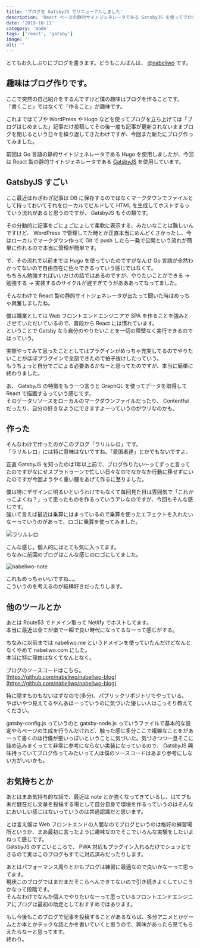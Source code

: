 ```yaml
---
title: 'ブログを GatsbyJS でリニューアルしました'
description: 'React ベースの静的サイトジェネレータである GatsbyJS を使ってブログを作り直したので解説。'
date: '2019-10-11'
category: 'made'
tags: ['react', 'gatsby']
image: ''
alt: ''
---
```


とてもお久しぶりにブログを書きます。どうもこんばんは、 [@nabeliwo](https://twitter.com/nabeliwo) です。

## 趣味はブログ作りです。

ここで突然の自己紹介をするんですけど僕の趣味はブログを作ることです。  
「書くこと」ではなくて「作ること」が趣味です。

これまではてブや WordPress や Hugo などを使ってブログを立ち上げては「ブログはじめました」記事だけ投稿してその後一度も記事が更新されないままブログを閉じるという日々を繰り返してきたわけですが、今回また新たにブログ作ってみました。

前回は Go 言語の静的サイトジェネレータである Hugo を使用しましたが、今回は React 製の静的サイトジェネレータである [GatsbyJS](https://www.gatsbyjs.org/) を使用しています。

## GatsbyJS すごい

ここ最近はわざわざ記事は DB に保存するのではなくマークダウンでファイルとして持っておいてそれをローカルでビルドして HTML を生成してホストするっていう流れがあると思うのですが、 GatsbyJS もその類です。

その分動的に記事をごにょごにょして柔軟に表示する、みたいなことは難しいんですけど、 WordPress で管理してた時とか正直本当にめんどくさかったし、今はローカルでマークダウン作って Git で push したら一発で公開という流れが簡単に作れるので本当に管理が簡単です。

で、その流れで以前までは Hugo を使っていたのですがなんせ Go 言語が全然わかってないので自由自在に色々できるっていう感じではなくて。  
もちろん勉強すればいいだけの話ではあるのですが、やりたいことができる -> 勉強する -> 実装するのサイクルが遅すぎてうがあああってなってました。

そんなわけで React 製の静的サイトジェネレータが出たって聞いた時はめっちゃ興奮しましたね。

僕は職業としては Web フロントエンドエンジニアで SPA を作ることを強みとさせていただいているので、普段から React には慣れています。  
ということで Gatsby なら自分のやりたいことを一切の障壁なく実行できるのではっていう。

実際やってみて思ったこととしてはプラグインがめっちゃ充実してるのでやりたいことがほぼプラグインで全部できたので拍子抜けしたっていう。  
もうちょっと自分でごにょる必要あるかなーと思ってたのですが、本当に簡単に終わりました。

あ、 GatsbyJS の特徴をもう一つ言うと GraphQL を使ってデータを取得して React で描画するっていう感じです。  
そのデータリソースをローカルのマークダウンファイルだったり、 Contentful だったり、自分の好きなようにできますよーっていうのがウリなのかも。

## 作った

そんなわけで作ったのがこのブログ「ラリルレロ」です。  
「ラリルレロ」には特に意味はないですね。「愛国者達」とかでもないですよ。

正直 GatsbyJS を知ったのは1年以上前で、ブログ作りたい〜ってずっと言ってたのですがなにせスプラトゥーンで忙しい日々なのでなかなか行動に移せずにいたのですが今回ようやく重い腰をあげて作るに至りました。

僕は特にデザインに明るいというわけでもなくて毎回見た目は雰囲気で「これかっこよくね？」って思ったものを作るっていうアレなのですが、今回もそんな感じです。  
強いて言えば最近は乗算にはまっているので乗算を使ったエフェクトを入れたいなーっていうのがあって、ロゴに乗算を使ってみました。

![ラリルレロ](/images/blog/2019/10/renewal-blog/01.gif 'ラリルレロ')

こんな感じ。個人的にはとても気に入ってます。  
ちなみに前回のブログはこんな感じのロゴにしてました。

![nabeliwo-note](/images/blog/2019/10/renewal-blog/02.gif 'nabeliwo-note')

これもめっちゃいいですね…。  
こういうのを考えるのが結構好きだったりします。

## 他のツールとか

あとは Route53 でドメイン取って Netlify でホストしてます。  
本当に最近は全てが楽で一瞬で良い時代になってるなーって感じがする。

ちなみに以前までは nabeliwo.me というドメインを使っていたんだけどなんとなくやめて nabeliwo.com にした。  
本当に特に理由はなくてなんとなく。

ブログのソースコードはこちら。  
[https://github.com/nabeliwo/nabeliwo-blog](https://github.com/nabeliwo/nabeliwo-blog)

特に隠すものもないはずなので(多分)、パブリックリポジトリでやっている。  
やばいやつ見えてるやんあほーっていうのに気づいた優しい人はこっそり教えてください。

gatsby-config.js っていうのと gatsby-node.js っていうファイルで基本的な設定やらページの生成を行うんだけれど、触った感じ多分ここで複雑なことをがあーって書くのは行儀が悪いっぽいということに気づいた。気づきつつ一旦そこに詰め込みまくってて非常に参考にならない実装になっているので、 GatsbyJS 興味持っていてブログ作ってみたいって人は僕のソースコードはあまり参考にしない方がいいかも。

## お気持ちとか

あとはまあ気持ち的な話で、最近は note とか強くなってきているし、はてブも未だ健在だし文章を投稿する場として自分自身で環境を作るっていうのはそんなにおいしい感じはないっていうのは共通認識だと思います。

とは言え僕は Web フロントエンドの人間なのでブログというのは格好の練習場所というか、まあ最初に言ったように趣味なのでそこでいろんな実験をしたいよねって感じです。  
GatsbyJS のすごいところで、 PWA 対応もプラグイン入れるだけでシュッとできるので実はこのブログもすでに対応済みだったりします。

あとはパフォーマンス周りとかもブログは練習に最適なので良いかなーって思ってます。  
現状このブログではまだまだそこらへんできてないので引き続きよくしていこうかなって段階です。  
そんなわけでなんか個人でやりたいなーって思っているフロントエンドエンジニアにブログは最初の助走としておすすめではあります。

もし今後もこのブログで記事を投稿することがあるならば、多分アニメとかゲームとか本とかテックな話とかを書いていくと思うので、興味があったら見てもらえたらなーと思ってます。  
終わり。
